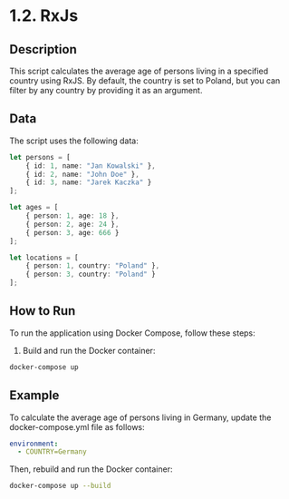 # 1.2. RxJs

## Description

This script calculates the average age of persons living in a specified country using RxJS. By default, the country is set to Poland, but you can filter by any country by providing it as an argument.

## Data

The script uses the following data:

```typescript
let persons = [
    { id: 1, name: "Jan Kowalski" },
    { id: 2, name: "John Doe" },
    { id: 3, name: "Jarek Kaczka" }
];

let ages = [
    { person: 1, age: 18 },
    { person: 2, age: 24 },
    { person: 3, age: 666 }
];

let locations = [
    { person: 1, country: "Poland" },
    { person: 3, country: "Poland" }
];
```

## How to Run

To run the application using Docker Compose, follow these steps:

1. Build and run the Docker container:

```bash
docker-compose up
```

## Example

To calculate the average age of persons living in Germany, update the docker-compose.yml file as follows:

```yaml
environment:
  - COUNTRY=Germany
```

Then, rebuild and run the Docker container:

```bash
docker-compose up --build
```